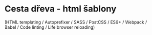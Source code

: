 # Cesta dřeva - html šablony

(HTML templating / Autoprefixer / SASS / PostCSS / ES6+ / Webpack / Babel / Code linting / Life browser reloading)
